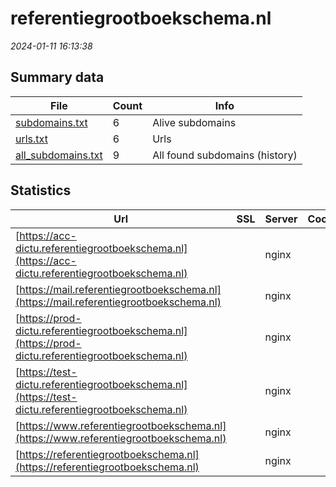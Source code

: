 # referentiegrootboekschema.nl
*2024-01-11 16:13:38*
## Summary data
| File       | Count | Info |
|------------|-------|------|
|[subdomains.txt](/data/referentiegrootboekschema.nl/subdomains.txt)|6|Alive subdomains|
|[urls.txt](/data/referentiegrootboekschema.nl/urls.txt)|6|Urls|
|[all_subdomains.txt](/data/referentiegrootboekschema.nl/all_subdomains.txt)|9|All found subdomains (history)|
## Statistics
| Url | SSL | Server | Cookie | HSTS | CSP | XFO | XXP | RP | Tech |Title |
|------------|-------|------|------|------|------|------|------|------|------|------|
|[https://acc-dictu.referentiegrootboekschema.nl](https://acc-dictu.referentiegrootboekschema.nl)| |nginx| | | | | |:white_check_mark: |Basic Nginx|401 Authorizatio...|
|[https://mail.referentiegrootboekschema.nl](https://mail.referentiegrootboekschema.nl)| |nginx| | | | | |:white_check_mark: |Nginx||
|[https://prod-dictu.referentiegrootboekschema.nl](https://prod-dictu.referentiegrootboekschema.nl)| |nginx| | | | | |:white_check_mark: |Drupal:10 HSTS N...|Home | Forum Sta...|
|[https://test-dictu.referentiegrootboekschema.nl](https://test-dictu.referentiegrootboekschema.nl)| |nginx| | | | | |:white_check_mark: |Basic Nginx|401 Authorizatio...|
|[https://www.referentiegrootboekschema.nl](https://www.referentiegrootboekschema.nl)| |nginx| |:white_check_mark: |:white_check_mark: |:white_check_mark: |:white_check_mark: |Drupal:10 HSTS N...|Home | Referenti...|
|[https://referentiegrootboekschema.nl](https://referentiegrootboekschema.nl)| |nginx| |:white_check_mark: |:white_check_mark: |:white_check_mark: |:white_check_mark: |Drupal:10 HSTS N...|Home | Referenti...|